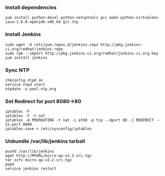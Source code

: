 ### Install dependencies
```
yum install python-devel python-setuptools gcc make python-virtualenv java-1.6.0-openjdk.x86_64 git ntp
```

### Install Jenkins
```
sudo wget -O /etc/yum.repos.d/jenkins.repo http://pkg.jenkins-ci.org/redhat/jenkins.repo
sudo rpm --import http://pkg.jenkins-ci.org/redhat/jenkins-ci.org.key
yum install jenkins
```

### Sync NTP
```
chkconfig ntpd on
service ntpd start
ntpdate -u pool.ntp.org
```

### Set Redirect for port 8080->80
```
iptables -F
iptables -F -t nat
iptables -A PREROUTING -t nat -i eth0 -p tcp --dport 80 -j REDIRECT --to-port 8080
iptables-save > /etc/sysconfig/iptables
```

### Unbundle /var/lib/jenkins tarball
```
pushd /var/lib/jenkins
wget http://MYURL/micro-qa-v2.2-src.tgz
tar zxfv micro-qa-v2.2-src.tgz
popd
service jenkins restart
```
